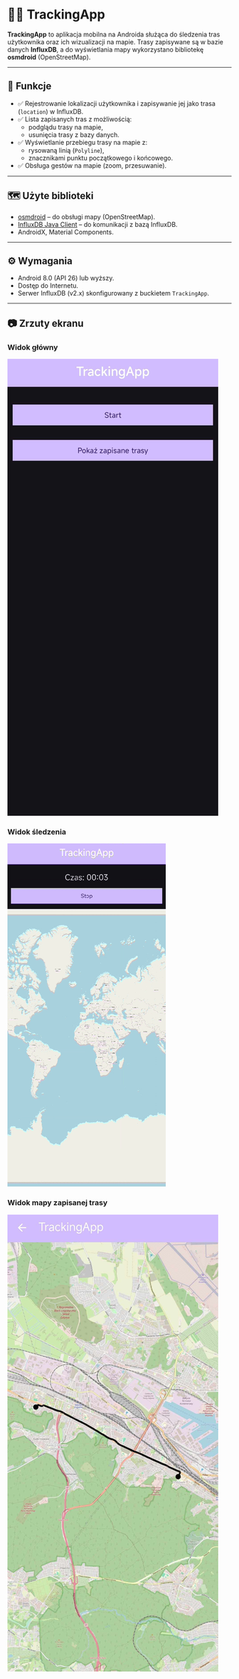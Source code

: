 # 🚶‍♂️ TrackingApp

**TrackingApp** to aplikacja mobilna na Androida służąca do śledzenia tras użytkownika oraz ich wizualizacji na mapie. Trasy zapisywane są w bazie danych **InfluxDB**, a do wyświetlania mapy wykorzystano bibliotekę **osmdroid** (OpenStreetMap).

---

## 📱 Funkcje

- ✅ Rejestrowanie lokalizacji użytkownika i zapisywanie jej jako trasa (`location`) w InfluxDB.
- ✅ Lista zapisanych tras z możliwością:
  - podglądu trasy na mapie,
  - usunięcia trasy z bazy danych.
- ✅ Wyświetlanie przebiegu trasy na mapie z:
  - rysowaną linią (`Polyline`),
  - znacznikami punktu początkowego i końcowego.
- ✅ Obsługa gestów na mapie (zoom, przesuwanie).

---

## 🗺️ Użyte biblioteki

- [osmdroid](https://github.com/osmdroid/osmdroid) – do obsługi mapy (OpenStreetMap).
- [InfluxDB Java Client](https://github.com/influxdata/influxdb-client-java) – do komunikacji z bazą InfluxDB.
- AndroidX, Material Components.

---

## ⚙️ Wymagania

- Android 8.0 (API 26) lub wyższy.
- Dostęp do Internetu.
- Serwer InfluxDB (v2.x) skonfigurowany z buckietem `TrackingApp`.

---

## 📷 Zrzuty ekranu

### Widok główny
![Widok główny](./screenshots/screenshot_main_view.png)

### Widok śledzenia
![Widok śledzenia](./screenshots/screenshots_tracking_view.png)

### Widok mapy zapisanej trasy
![Widok śledzenia](./screenshots/screenshot_map_view.png)
